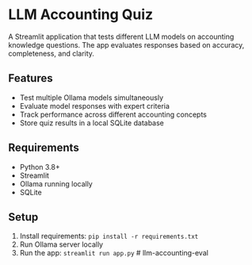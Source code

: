 # LLM Accounting Quiz

A Streamlit application that tests different LLM models on accounting knowledge questions. The app evaluates responses based on accuracy, completeness, and clarity.

## Features
- Test multiple Ollama models simultaneously
- Evaluate model responses with expert criteria
- Track performance across different accounting concepts
- Store quiz results in a local SQLite database

## Requirements
- Python 3.8+
- Streamlit
- Ollama running locally
- SQLite

## Setup
1. Install requirements: `pip install -r requirements.txt`
2. Run Ollama server locally
3. Run the app: `streamlit run app.py` #   l l m - a c c o u n t i n g - e v a l  
 